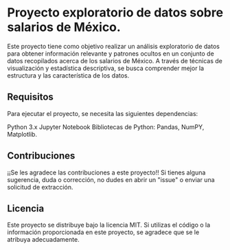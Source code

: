 # Proyecto exploratorio de datos sobre salarios de México.

Este proyecto tiene como objetivo realizar un análisis exploratorio de datos para obtener información relevante y patrones ocultos en un conjunto de datos recopilados acerca de los salarios de México.
A través de técnicas de visualización y estadística descriptiva, se busca comprender mejor la estructura y las característica de los datos. 

## Requisitos 
Para ejecutar el proyecto, se necesita las siguientes dependencias:

Python 3.x
Jupyter Notebook
Bibliotecas de Python: Pandas, NumPY, Matplotlib. 

## Contribuciones
¡¡Se les agradece las contribuciones a este proyecto!!
Si tienes alguna sugerencia, duda o corrección, no dudes en abrir un "issue" o enviar una solicitud de extracción. 

## Licencia
Este proyecto se distribuye bajo la licencia MIT. Si utilizas el código o la información proporcionada en este proyecto, se agradece que se le atribuya adecuadamente.

